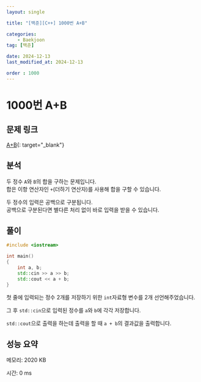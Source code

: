 ```yaml
---
layout: single

title: "[백준][C++] 1000번 A+B"

categories:
    - Baekjoon
tag: [백준]

date: 2024-12-13
last_modified_at: 2024-12-13

order : 1000
---
```


# 1000번 A+B

## 문제 링크

[A+B](https://www.acmicpc.net/problem/1000){: target="_blank"}

## 분석

두 정수 `A`와 `B`의 합을 구하는 문제입니다.  
합은 이항 연산자인 `+`(더하기 연산자)를 사용해 합을 구할 수 있습니다.

두 정수의 입력은 공백으로 구분됩니다.  
공백으로 구분된다면 별다른 처리 없이 바로 입력을 받을 수 있습니다.

## 풀이

```cpp
#include <iostream>

int main()
{
	int a, b;
	std::cin >> a >> b;
	std::cout << a + b;
}
```

첫 줄에 입력되는 정수 2개를 저장하기 위한 `int`자료형 변수를 2개 선언해주었습니다.

그 후 `std::cin`으로 입력된 정수를 `a`와 `b`에 각각 저장합니다.

`std::cout`으로 출력을 하는데 출력을 할 때 `a + b`의 결과값을 출력합니다.

## 성능 요약

메모리: 2020 KB

시간: 0 ms